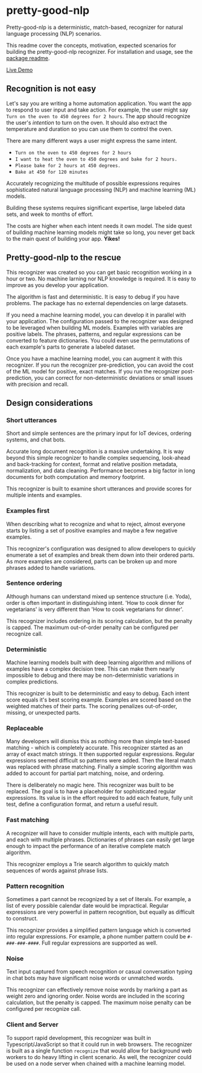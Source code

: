 # pretty-good-nlp

Pretty-good-nlp is a deterministic, match-based, recognizer for natural language processing (NLP) scenarios.

This readme cover the concepts, motivation, expected scenarios for building the pretty-good-nlp recognizer. For installation and usage, see the [package readme](https://github.com/GeoffCox/pretty-good-nlp/tree/main/package).

[Live Demo](https://geoffcox.github.io/demos/pretty-good-nlp/)

## Recognition is not easy

Let's say you are writing a home automation application. You want the app to respond to user input and take action. For example, the user might say `Turn on the oven to 450 degrees for 2 hours`. The app should recognize the user's _intention_ to turn on the oven. It should also extract the temperature and duration so you can use them to control the oven.

There are many different ways a user might express the same intent.

- `Turn on the oven to 450 degrees for 2 hours`
- `I want to heat the oven to 450 degrees and bake for 2 hours.`
- `Please bake for 2 hours at 450 degrees.`
- `Bake at 450 for 120 minutes`

Accurately recognizing the multitude of possible expressions requires sophisticated natural language processing (NLP) and machine learning (ML) models. 

Building these systems requires significant expertise, large labeled data sets, and week to months of effort. 

The costs are higher when each intent needs it own model. The side quest of building machine learning models might take so long, you never get back to the main quest of building your app. **Yikes!**

## Pretty-good-nlp to the rescue

This recognizer was created so you can get basic recognition working in a hour or two. No machine larning nor NLP knowledge is required. It is easy to improve as you develop your application.

The algorithm is fast and deterministic. It is easy to debug if you have problems. The package has no external dependencies on large datasets.

If you need a machine learning model, you can develop it in parallel with your application. The configuration passed to the recognizer was designed to be leveraged when building ML models. Examples with variables are positive labels. The phrases, patterns, and regular expressions can be converted to feature dictionaries. You could even use the permutations of each example's parts to generate a labeled dataset.

Once you have a machine learning model, you can augment it with this recognizer. If you run the recognizer pre-prediction, you can avoid the cost of the ML model for positive, exact matches. If you run the recognizer post-prediction, you can correct for non-deterministic deviations or small issues with precision and recall.

## Design considerations

### Short utterances

Short and simple sentences are the primary input for IoT devices, ordering systems, and chat bots. 

Accurate long document recognition is a massive undertaking. It is way beyond this simple recognizer to handle complex sequencing, look-ahead and back-tracking for context, format and relative position metadata, normalization, and data cleaning. Performance becomes a big factor in long documents for both computation and memory footprint.

This recognizer is built to examine short utterances and provide scores for multiple intents and examples. 

### Examples first

When describing what to recognize and what to reject, almost everyone starts by listing a set of positive examples and maybe a few negative examples. 

This recognizer's configuration was designed to allow developers to quickly enumerate a set of examples and break them down into their ordered parts. As more examples are considered, parts can be broken up and more phrases added to handle variations.

### Sentence ordering

Although humans can understand mixed up sentence structure (i.e. Yoda), order is often important in distinguishing intent. 'How to cook dinner for vegetarians' is very different than 'How to cook vegetarians for dinner'.

This recognizer includes ordering in its scoring calculation, but the penalty is capped. The maximum out-of-order penalty can be configured per recognize call.

### Deterministic

Machine learning models built with deep learning algorithm and millions of examples have a complex decision tree. This can make them nearly impossible to debug and there may be non-deterministic variations in complex predictions.

This recognizer is built to be deterministic and easy to debug. Each intent score equals it's best scoring example. Examples are scored based on the weighted matches of their parts. The scoring penalizes out-of-order, missing, or unexpected parts.

### Replaceable

Many developers will dismiss this as nothing more than simple text-based matching - which is completely accurate. This recognizer started as an array of exact match strings. It then supported regular expressions. Regular expressions seemed difficult so patterns were added. Then the literal match was replaced with phrase matching. Finally a simple scoring algorithm was added to account for partial part matching, noise, and ordering. 

There is deliberately no magic here. This recognizer was built to be replaced. The goal is to have a placeholder for sophisticated regular expressions. Its value is in the effort required to add each feature, fully unit test, define a configuration format, and return a useful result.

### Fast matching

A recognizer will have to consider multiple intents, each with multiple parts, and each with multiple phrases. Dictionaries of phrases can easily get large enough to impact the performance of an iterative complete match algorithm. 

This recognizer employs a Trie search algorithm to quickly match sequences of words against phrase lists.

### Pattern recognition

Sometimes a part cannot be recognized by a set of literals.  For example, a list of every possible calendar date would be impractical. Regular expressions are very powerful in pattern recognition, but equally as difficult to construct. 

This recognizer provides a simplified pattern language which is converted into regular expressions. For example, a phone number pattern could be `#-###-###-####`. Full regular expressions are supported as well.

### Noise

Text input captured from speech recognition or casual conversation typing in chat bots may have significant noise words or unmatched words. 

This recognizer can effectively remove noise words by marking a part as weight zero and ignoring order. Noise words are included in the scoring calculation, but the penalty is capped. The maximum noise penalty can be configured per recognize call.

### Client and Server

To support rapid development, this recognizer was built in Typescript/JavaScript so that it could run in web browsers. The recognizer is built as a single function `recognize` that would allow for background web workers to do heavy lifting in client scenario. As well, the recognizer could be used on a node server when chained with a machine learning model.